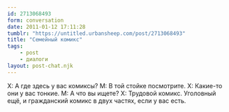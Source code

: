 ```yaml
---
id: 2713068493
form: conversation
date: 2011-01-12 17:11:28
tumblr: "https://untitled.urbansheep.com/post/2713068493"
title: "Семейный комикс"
tags:
    - post
    - диалоги
layout: post-chat.njk
---
```


X: А где здесь у вас комиксы?
M: В той стойке посмотрите.
X: Какие-то они у вас тонкие.
M: А что вы ищете?
X: Трудовой комикс. Уголовный ещё, и гражданский комикс в двух частях, если у вас есть.

